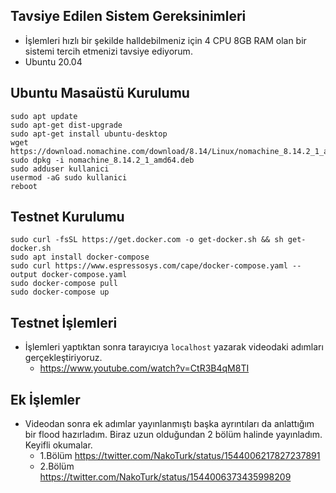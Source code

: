 ## Tavsiye Edilen Sistem Gereksinimleri
- İşlemleri hızlı bir şekilde halldebilmeniz için 4 CPU 8GB RAM olan bir sistemi tercih etmenizi tavsiye ediyorum.
- Ubuntu 20.04

## Ubuntu Masaüstü Kurulumu
```
sudo apt update
sudo apt-get dist-upgrade
sudo apt-get install ubuntu-desktop
wget https://download.nomachine.com/download/8.14/Linux/nomachine_8.14.2_1_amd64.deb
sudo dpkg -i nomachine_8.14.2_1_amd64.deb
sudo adduser kullanici
usermod -aG sudo kullanici
reboot
```

## Testnet Kurulumu
```
sudo curl -fsSL https://get.docker.com -o get-docker.sh && sh get-docker.sh
sudo apt install docker-compose
sudo curl https://www.espressosys.com/cape/docker-compose.yaml --output docker-compose.yaml
sudo docker-compose pull
sudo docker-compose up
```

## Testnet İşlemleri
- İşlemleri yaptıktan sonra tarayıcıya ``localhost`` yazarak videodaki adımları gerçekleştiriyoruz.
     - https://www.youtube.com/watch?v=CtR3B4qM8TI

## Ek İşlemler
- Videodan sonra ek adımlar yayınlanmıştı başka ayrıntıları da anlattığım bir flood hazırladım. Biraz uzun olduğundan 2 bölüm halinde yayınladım. Keyifli okumalar.
     - 1.Bölüm https://twitter.com/NakoTurk/status/1544006217827237891
     - 2.Bölüm https://twitter.com/NakoTurk/status/1544006373435998209
